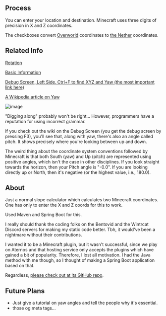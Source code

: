 ## Process

You can enter your location and destination. Minecraft uses three digits of precision in X and Z coordinates.

The checkboxes convert [Overworld](https://minecraft.fandom.com/wiki/Overworld) coordinates to [the Nether](https://minecraft.wiki/w/The_Nether) coordinates.

## Related Info

[Rotation](https://minecraft.wiki/w/Rotation)

[Basic Information](https://minecraft.wiki/w/Chunk_format/Entity/Rotation_(yaw))

[Debug Screen, Left Side. Ctrl+F to find XYZ and Yaw (the most important link here)](https://minecraft.wiki/w/Debug_screen#Left_side)

[A Wikipedia article on Yaw](https://en.wikipedia.org/wiki/Yaw_(rotation))

![image](https://github.com/user-attachments/assets/5b10c90e-f3b2-4160-9817-a7dbf32f18f7)

"Digging along" probably won't be right... However, programmers have a reputation for using incorrect grammar.

If you check out the wiki on the Debug Screen (you get the debug screen by pressing F3), you'll see that, along with yaw, there's also an angle called pitch. It shows precisely where you're looking between up and down.

The weird thing about the coordinate system conventions followed by Minecraft is that both South (yaw) and Up (pitch) are represented using positive angles, which isn't the case in other disciplines. If you look straight towards the horizon, then your Pitch angle is "-0.0". If you are looking directly up or North, then it's negative (or the highest value, i.e., 180.0).

## About

Just a normal slope calculator which calculates two Minecraft coordinates. One has only to enter the X and Z coords for this to work. 

Used Maven and Spring Boot for this.

I really should thank the coding folks on the Bentovid and the Wintrcat Discord servers for making my static code better. Tbh, it would've been a nightmare without their contributions.

I wanted it to be a Minecraft plugin, but it wasn't successful, since we play on Aternos and that hosting service only accepts the plugins which have gained a bit of popularity. Therefore, I lost all motivation. I had the Java method with me though, so I thought of making a Spring Boot application based on that.

Regardless, [please check out at its GitHub repo](https://github.com/FlyingSaturn/yaw-calculator).

## Future Plans

- Just give a tutorial on yaw angles and tell the people why it's essential.
- those og meta tags... 
